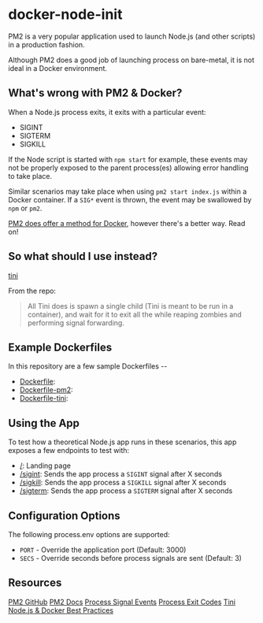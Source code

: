 # docker-node-init

PM2 is a very popular application used to launch Node.js (and other scripts) in a production fashion. 

Although PM2 does a good job of launching process on bare-metal, it is not ideal in a Docker environment. 

## What's wrong with PM2 & Docker?

When a Node.js process exits, it exits with a particular event:

- SIGINT
- SIGTERM
- SIGKILL

If the Node script is started with `npm start` for example, these events may not be properly exposed to the parent process(es) allowing error handling to take place. 

Similar scenarios may take place when using `pm2 start index.js` within a Docker container. If a `SIG*` event is thrown, the event may be swallowed by `npm` or `pm2`.

[PM2 does offer a method for Docker](https://pm2.keymetrics.io/docs/usage/docker-pm2-nodejs/), however there's a better way. Read on!

## So what should I use instead?

[tini](https://github.com/krallin/tini)

From the repo:

> All Tini does is spawn a single child (Tini is meant to be run in a container), and wait for it to exit all the while reaping zombies and performing signal forwarding.

## Example Dockerfiles

In this repository are a few sample Dockerfiles --
- [Dockerfile]():
- [Dockerfile-pm2]():
- [Dockerfile-tini]():

## Using the App

To test how a theoretical Node.js app runs in these scenarios, this app exposes a few endpoints to test with:
- [/](#): Landing page
- [/sigint](#): Sends the app process a `SIGINT` signal after X seconds
- [/sigkill](#): Sends the app process a `SIGKILL` signal after X seconds
- [/sigterm](#): Sends the app process a `SIGTERM` signal after X seconds

## Configuration Options

The following process.env options are supported:

- `PORT` - Override the application port (Default: 3000)
- `SECS` - Override seconds before process signals are sent (Default: 3)

## Resources

[PM2 GitHub](https://github.com/Unitech/pm2)
[PM2 Docs](https://pm2.keymetrics.io/docs/usage/quick-start)
[Process Signal Events](https://nodejs.org/api/process.html#process_signal_events)
[Process Exit Codes](https://nodejs.org/api/process.html#process_process_exit_code)
[Tini](https://github.com/krallin/tini)
[Node.js & Docker Best Practices](https://github.com/BretFisher/dockercon19)